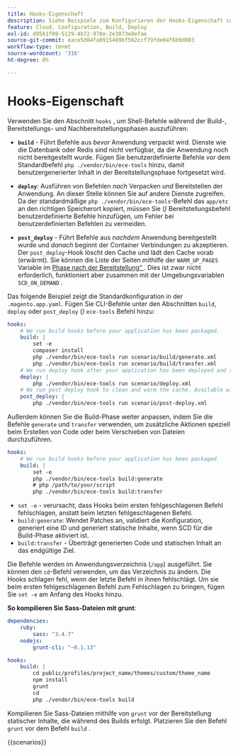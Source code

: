 ```yaml
---
title: Hooks-Eigenschaft
description: Siehe Beispiele zum Konfigurieren der Hooks-Eigenschaft in der Konfigurationsdatei  [!DNL Commerce] .application.
feature: Cloud, Configuration, Build, Deploy
exl-id: d9561f09-5129-4b72-978e-2e3873e8efae
source-git-commit: eace5d84fa0915489bf562ccf79fde04f6b9d083
workflow-type: tm+mt
source-wordcount: '316'
ht-degree: 0%

---
```


# Hooks-Eigenschaft

Verwenden Sie den Abschnitt `hooks` , um Shell-Befehle während der Build-, Bereitstellungs- und Nachbereitstellungsphasen auszuführen:

- **`build`** - Führt Befehle aus _bevor_ Anwendung verpackt wird. Dienste wie die Datenbank oder Redis sind nicht verfügbar, da die Anwendung noch nicht bereitgestellt wurde. Fügen Sie benutzerdefinierte Befehle _vor_ dem Standardbefehl `php ./vendor/bin/ece-tools` hinzu, damit benutzergenerierter Inhalt in der Bereitstellungsphase fortgesetzt wird.

- **`deploy`**: Ausführen von Befehlen _nach_ Verpacken und Bereitstellen der Anwendung. An dieser Stelle können Sie auf andere Dienste zugreifen. Da der standardmäßige `php ./vendor/bin/ece-tools`-Befehl das `app/etc` an den richtigen Speicherort kopiert, müssen Sie (_)_ Bereitstellungsbefehl benutzerdefinierte Befehle hinzufügen, um Fehler bei benutzerdefinierten Befehlen zu vermeiden.

- **`post_deploy`** - Führt Befehle aus _nachdem_ Anwendung bereitgestellt wurde und _danach_ beginnt der Container Verbindungen zu akzeptieren. Der `post_deploy`-Hook löscht den Cache und lädt den Cache vorab (erwärmt). Sie können die Liste der Seiten mithilfe der `WARM_UP_PAGES` Variable im [Phase nach der Bereitstellung“ ](../environment/variables-post-deploy.md). Dies ist zwar nicht erforderlich, funktioniert aber zusammen mit der Umgebungsvariablen `SCD_ON_DEMAND` .

Das folgende Beispiel zeigt die Standardkonfiguration in der `.magento.app.yaml`. Fügen Sie CLI-Befehle unter den Abschnitten `build`, `deploy` oder `post_deploy` (_)_ `ece-tools` Befehl hinzu:

```yaml
hooks:
    # We run build hooks before your application has been packaged.
    build: |
        set -e
        composer install
        php ./vendor/bin/ece-tools run scenario/build/generate.xml
        php ./vendor/bin/ece-tools run scenario/build/transfer.xml
    # We run deploy hook after your application has been deployed and started.
    deploy: |
        php ./vendor/bin/ece-tools run scenario/deploy.xml
    # We run post deploy hook to clean and warm the cache. Available with ECE-Tools 2002.0.10.
    post_deploy: |
        php ./vendor/bin/ece-tools run scenario/post-deploy.xml
```

Außerdem können Sie die Build-Phase weiter anpassen, indem Sie die Befehle `generate` und `transfer` verwenden, um zusätzliche Aktionen speziell beim Erstellen von Code oder beim Verschieben von Dateien durchzuführen.

```yaml
hooks:
    # We run build hooks before your application has been packaged.
    build: |
        set -e
        php ./vendor/bin/ece-tools build:generate
        # php /path/to/your/script
        php ./vendor/bin/ece-tools build:transfer
```

- `set -e` - verursacht, dass Hooks beim ersten fehlgeschlagenen Befehl fehlschlagen, anstatt beim letzten fehlgeschlagenen Befehl.
- `build:generate`: Wendet Patches an, validiert die Konfiguration, generiert eine ID und generiert statische Inhalte, wenn SCD für die Build-Phase aktiviert ist.
- `build:transfer` - Überträgt generierten Code und statischen Inhalt an das endgültige Ziel.

Die Befehle werden im Anwendungsverzeichnis (`/app`) ausgeführt. Sie können den `cd`-Befehl verwenden, um das Verzeichnis zu ändern. Die Hooks schlagen fehl, wenn der letzte Befehl in ihnen fehlschlägt. Um sie beim ersten fehlgeschlagenen Befehl zum Fehlschlagen zu bringen, fügen Sie `set -e` am Anfang des Hooks hinzu.

**So kompilieren Sie Sass-Dateien mit grunt**:

```yaml
dependencies:
    ruby:
        sass: "3.4.7"
    nodejs:
        grunt-cli: "~0.1.13"

hooks:
    build: |
        cd public/profiles/project_name/themes/custom/theme_name
        npm install
        grunt
        cd
        php ./vendor/bin/ece-tools build
```

Kompilieren Sie Sass-Dateien mithilfe von `grunt` vor der Bereitstellung statischer Inhalte, die während des Builds erfolgt. Platzieren Sie den Befehl `grunt` vor dem Befehl `build` .

{{scenarios}}
